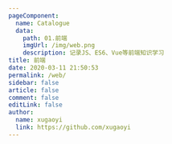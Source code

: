 ```yaml
---
pageComponent:
  name: Catalogue
  data:
    path: 01.前端
    imgUrl: /img/web.png
    description: 记录JS、ES6、Vue等前端知识学习
title: 前端
date: 2020-03-11 21:50:53
permalink: /web/
sidebar: false
article: false
comment: false
editLink: false
author:
  name: xugaoyi
  link: https://github.com/xugaoyi
---
```

